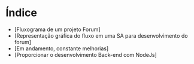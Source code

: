 # Índice 

* [Fluxograma de um projeto Forum]
* [Representação gráfica do fluxo em uma SA para desenvolvimento do forum]
* [Em andamento, constante melhorias]
* [Proporcionar o desenvolvimento Back-end com NodeJs]
